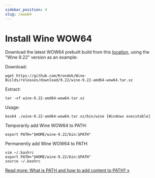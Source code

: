 ```yaml
---
sidebar_position: 4
slug: /wow64
---
```


# Install Wine WOW64

Download the latest WOW64 prebuilt build from this [location](https://github.com/Kron4ek/Wine-Builds/releases), using the "Wine 9.22" version as an example:

Download:

```shell
wget https://github.com/Kron4ek/Wine-Builds/releases/download/9.22/wine-9.22-amd64-wow64.tar.xz
```

Extract:

```shell
tar -xf wine-9.22-amd64-wow64.tar.xz
```

Usage:

```shell
box64 ./wine-9.22-amd64-wow64.tar.xz/bin/wine [Windows executable]
```

Temporarily add Wine WOW64 to PATH:

```shell
export PATH="$HOME/wine-9.22/bin:$PATH"
```

Permanently add Wine WOW64 to PATH:

```shell
vim ~/.bashrc
export PATH="$HOME/wine-9.22/bin:$PATH"
source ~/.bashrc
```

[Read more: What is PATH and how to add content to PATH? »](/docs/faq#what-is-path)
